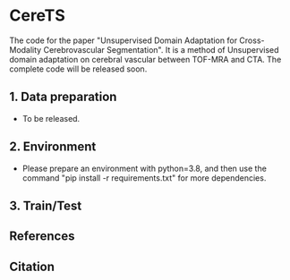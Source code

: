 # CereTS
The code for the paper "Unsupervised Domain Adaptation for Cross-Modality Cerebrovascular Segmentation".
It is a method of Unsupervised domain adaptation on cerebral vascular between TOF-MRA and CTA. 
The complete code will be released soon.

## 1. Data preparation
 - To be released.

## 2. Environment
 - Please prepare an environment with python=3.8, and then use the command "pip install -r requirements.txt" for more dependencies. 

## 3. Train/Test

## References

## Citation
